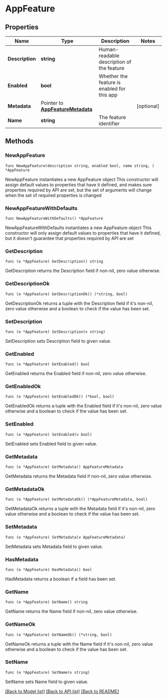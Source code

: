 # AppFeature

## Properties

Name | Type | Description | Notes
------------ | ------------- | ------------- | -------------
**Description** | **string** | Human-readable description of the feature | 
**Enabled** | **bool** | Whether the feature is enabled for this app | 
**Metadata** | Pointer to [**AppFeatureMetadata**](AppFeatureMetadata.md) |  | [optional] 
**Name** | **string** | The feature identifier | 

## Methods

### NewAppFeature

`func NewAppFeature(description string, enabled bool, name string, ) *AppFeature`

NewAppFeature instantiates a new AppFeature object
This constructor will assign default values to properties that have it defined,
and makes sure properties required by API are set, but the set of arguments
will change when the set of required properties is changed

### NewAppFeatureWithDefaults

`func NewAppFeatureWithDefaults() *AppFeature`

NewAppFeatureWithDefaults instantiates a new AppFeature object
This constructor will only assign default values to properties that have it defined,
but it doesn't guarantee that properties required by API are set

### GetDescription

`func (o *AppFeature) GetDescription() string`

GetDescription returns the Description field if non-nil, zero value otherwise.

### GetDescriptionOk

`func (o *AppFeature) GetDescriptionOk() (*string, bool)`

GetDescriptionOk returns a tuple with the Description field if it's non-nil, zero value otherwise
and a boolean to check if the value has been set.

### SetDescription

`func (o *AppFeature) SetDescription(v string)`

SetDescription sets Description field to given value.


### GetEnabled

`func (o *AppFeature) GetEnabled() bool`

GetEnabled returns the Enabled field if non-nil, zero value otherwise.

### GetEnabledOk

`func (o *AppFeature) GetEnabledOk() (*bool, bool)`

GetEnabledOk returns a tuple with the Enabled field if it's non-nil, zero value otherwise
and a boolean to check if the value has been set.

### SetEnabled

`func (o *AppFeature) SetEnabled(v bool)`

SetEnabled sets Enabled field to given value.


### GetMetadata

`func (o *AppFeature) GetMetadata() AppFeatureMetadata`

GetMetadata returns the Metadata field if non-nil, zero value otherwise.

### GetMetadataOk

`func (o *AppFeature) GetMetadataOk() (*AppFeatureMetadata, bool)`

GetMetadataOk returns a tuple with the Metadata field if it's non-nil, zero value otherwise
and a boolean to check if the value has been set.

### SetMetadata

`func (o *AppFeature) SetMetadata(v AppFeatureMetadata)`

SetMetadata sets Metadata field to given value.

### HasMetadata

`func (o *AppFeature) HasMetadata() bool`

HasMetadata returns a boolean if a field has been set.

### GetName

`func (o *AppFeature) GetName() string`

GetName returns the Name field if non-nil, zero value otherwise.

### GetNameOk

`func (o *AppFeature) GetNameOk() (*string, bool)`

GetNameOk returns a tuple with the Name field if it's non-nil, zero value otherwise
and a boolean to check if the value has been set.

### SetName

`func (o *AppFeature) SetName(v string)`

SetName sets Name field to given value.



[[Back to Model list]](../README.md#documentation-for-models) [[Back to API list]](../README.md#documentation-for-api-endpoints) [[Back to README]](../README.md)


